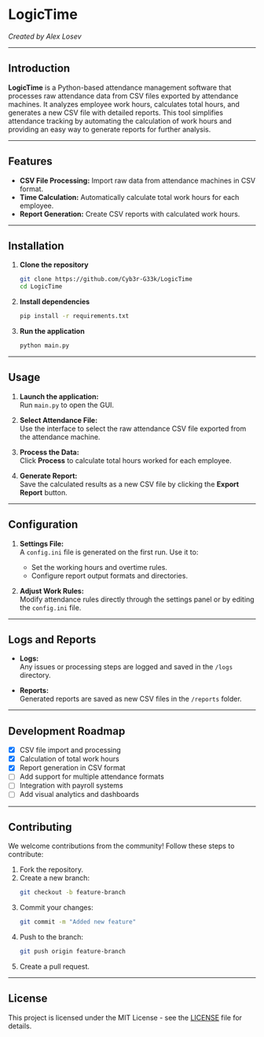 
# LogicTime  
*Created by Alex Losev*

---

## Introduction

**LogicTime** is a Python-based attendance management software that processes raw attendance data from CSV files exported by attendance machines. It analyzes employee work hours, calculates total hours, and generates a new CSV file with detailed reports. This tool simplifies attendance tracking by automating the calculation of work hours and providing an easy way to generate reports for further analysis.

---

## Features

- **CSV File Processing:** Import raw data from attendance machines in CSV format.
- **Time Calculation:** Automatically calculate total work hours for each employee.
- **Report Generation:** Create CSV reports with calculated work hours.

---

## Installation

1. **Clone the repository**
   ```bash
   git clone https://github.com/Cyb3r-G33k/LogicTime
   cd LogicTime
   ```

2. **Install dependencies**
   ```bash
   pip install -r requirements.txt
   ```

3. **Run the application**
   ```bash
   python main.py
   ```

---

## Usage

1. **Launch the application:**  
   Run `main.py` to open the GUI.

2. **Select Attendance File:**  
   Use the interface to select the raw attendance CSV file exported from the attendance machine.

3. **Process the Data:**  
   Click **Process** to calculate total hours worked for each employee.

4. **Generate Report:**  
   Save the calculated results as a new CSV file by clicking the **Export Report** button.

---

## Configuration

1. **Settings File:**  
   A `config.ini` file is generated on the first run. Use it to:
   - Set the working hours and overtime rules.
   - Configure report output formats and directories.

2. **Adjust Work Rules:**  
   Modify attendance rules directly through the settings panel or by editing the `config.ini` file.

---

## Logs and Reports

- **Logs:**  
  Any issues or processing steps are logged and saved in the `/logs` directory.

- **Reports:**  
  Generated reports are saved as new CSV files in the `/reports` folder.

---

## Development Roadmap

- [x] CSV file import and processing  
- [x] Calculation of total work hours  
- [x] Report generation in CSV format  
- [ ] Add support for multiple attendance formats  
- [ ] Integration with payroll systems  
- [ ] Add visual analytics and dashboards  

---

## Contributing

We welcome contributions from the community! Follow these steps to contribute:

1. Fork the repository.  
2. Create a new branch:
   ```bash
   git checkout -b feature-branch
   ```
3. Commit your changes:
   ```bash
   git commit -m "Added new feature"
   ```
4. Push to the branch:
   ```bash
   git push origin feature-branch
   ```
5. Create a pull request.

---

## License

This project is licensed under the MIT License - see the [LICENSE](LICENSE) file for details.
